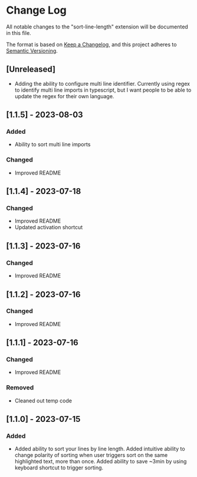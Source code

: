 # Change Log

All notable changes to the "sort-line-length" extension will be documented in this file.

The format is based on [Keep a Changelog](https://keepachangelog.com/en/1.0.0/),
and this project adheres to [Semantic Versioning](https://semver.org/spec/v2.0.0.html).
## [Unreleased]

- Adding the ability to configure multi line identifier. Currently using regex to identify multi line imports in typescript, but I want people to be able to update the regex for their own language.

## [1.1.5] - 2023-08-03

### Added

- Ability to sort multi line imports

### Changed

- Improved README

## [1.1.4] - 2023-07-18

### Changed

- Improved README
- Updated activation shortcut

## [1.1.3] - 2023-07-16

### Changed

- Improved README

## [1.1.2] - 2023-07-16

### Changed

- Improved README

## [1.1.1] - 2023-07-16

### Changed

- Improved README

### Removed

- Cleaned out temp code

## [1.1.0] - 2023-07-15

### Added

- Added ability to sort your lines by line length. Added intuitive ability to change polarity of sorting when user triggers sort on the same highlighted text, more than once. Added ability to save ~3min by using keyboard shortcut to trigger sorting.
